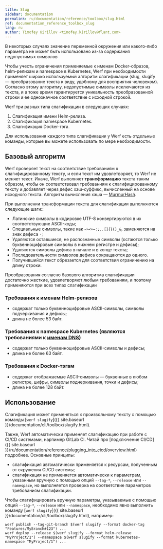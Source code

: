 ```yaml
---
title: Slug
sidebar: documentation
permalink: ru/documentation/reference/toolbox/slug.html
ref: documentation_reference_toolbox_slug
lang: ru
author: Timofey Kirillov <timofey.kirillov@flant.com>
---
```


В некоторых случаях значение переменной окружения или какого-либо параметра не может быть использовано из-за содержания недопустимых символов

Чтобы учесть ограничения применяемые к именам Docker-образов, helm-релизам и namespace в Kubernetes, Werf при необходимости применяет широко используемый алгоритм слагификации (slug, slugify — преобразование текста к виду, удобному для восприятия человеком). Согласно этому алгоритму, недопустимые символы исключаются из текста, и в тоже время гарантируется уникальность преобразованной строки и ее однозначное соответствие с исходной строкой.

Werf три разных типа слагификации в следующих случаях:

1. Слагификация имени Helm-релиза.
2. Слагификация namespace Kubernetes.
3. Слагификация Docker-тэга.

Для использования каждого типа слагификации у Werf есть отдельные команды, которые вы можете использовать по мере необходимости.

## Базовый алгоритм

Werf проверяет текст на соответствие требованиям к слагифицированному тексту,  и если текст им удовлетворяет, то Werf не меняет текcт. Иначе, Werf выполняет **трансформацию** текста таким образом, чтобы он соответствовал требованиям к слагифицированному тексту и добавляет через дефис хэш-суффикс, вычисленный на основе исходного текста. Алгоритм вычисления хэша — [MurmurHash](https://en.wikipedia.org/wiki/MurmurHash).

При выполнении трансформации текста для слагификации выполняются следующие шаги::
* Латинские символы в кодировке UTF-8 конвертируются в их соответствующие ASCII-коды;
* Специальные символы, такие как `~><+=:;.,[]{}()_&`, заменяются на знак дефиса `-`;
* Удаляются оставшиеся, не распознанные символы (остаются только буквенноцифровые символы в нижнем регистре и дефисы);
* Удаляются символы дефиса в начале и в конце текста;
* Последовательности символов дефиса сокращаются до одного.
* Получившийся текст обрезается для соответствия ограничению на длину строки.

Преобразования согласно базового алгоритма слагификации достаточно жесткие, удовлетворяют любым требованиям, и поэтому применяются при всех типах слагификации

### Требования к именам Helm-релизов
* содержат только буквенноцифровые ASCII-символы, символы подчеркивания и дефисы;
* длина не более 53 байт.

### Требования к namespace Kubernetes (являются требованиями к [именам DNS](https://www.ietf.org/rfc/rfc1035.txt))
* содержат только буквенноцифровые ASCII-символы и дефисы;
* длина не более 63 байт.

### Требования к Docker-тэгам
* содержат отображаемые ASCII-символы — буквенные в любом регистре, цифры, символы подчеркивания, точки и дефисы;
* длина не более 128 байт.

## Использование

Слагификация может применяться к произвольному тексту с помощью команды [`werf slugify`]({{ site.baseurl }}/documentation/cli/toolbox/slugify.html).

Также, Werf автоматически применяет слагификацию при работе с CI/CD системами, нарпимер GitLab CI. Читай про [подключение CI/CD]({{ site.baseurl }}/ru/documentation/reference/plugging_into_cicd/overview.html) подробнее. Основные принципы:
 * слагификация автоматически применяется к ресурсам, полученным от окружения CI/CD системы;
 * слагификация не применяется автоматически к параметрам, указанным вручную с помощью опций `--tag-*`, `--release` или `--namespace`, но выполняется проверка на соответствие параметров требованиям слагификации.

Чтобы слагифицировать вручную параметры, указываемые с помощью опций `--tag-*`, `--release` или `--namespace`, необходимо явно выполнить команду [`werf slugify`]({{ site.baseurl }}/documentation/cli/toolbox/slugify.html), например:

```
werf publish --tag-git-branch $(werf slugify --format docker-tag "Features/MyBranch#123") ...
werf deploy --release $(werf slugify --format helm-release "MyProject/1") --namespace $(werf slugify --format kubernetes-namespace "MyProject/1") ...
```
